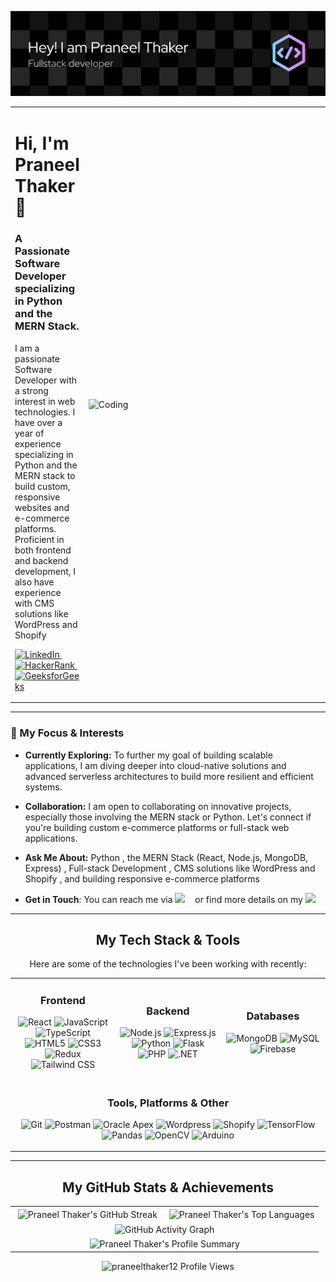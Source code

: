 <p align="center">
  <img src="./header.png" alt="Header Banner"/>
</p>

<div align="center">
  <table>
    <tr>
      <td>
        <h1 align="left">Hi, I'm Praneel Thaker 👋</h1>
        <h3 align="left">A Passionate Software Developer specializing in Python and the MERN Stack.</h3>
        <p align="left">
          I am a passionate Software Developer with a strong interest in web technologies. I have over a year of experience specializing in Python and the MERN stack to build custom, responsive websites and e-commerce platforms. Proficient in both frontend and backend development, I also have experience with CMS solutions like WordPress and Shopify
        </p>
        <p align="left">
          <a href="https://linkedin.com/in/praneelthaker12" target="_blank">
            <img src="https://img.shields.io/badge/LinkedIn-0077B5?style=for-the-badge&logo=linkedin&logoColor=white" alt="LinkedIn"/>
          </a>
          &nbsp;
          <a href="https://www.hackerrank.com/praneelthaker" target="_blank">
            <img src="https://img.shields.io/badge/-HackerRank-2EC866?style=for-the-badge&logo=HackerRank&logoColor=white" alt="HackerRank"/>
          </a>
          &nbsp;
          <a href="https://auth.geeksforgeeks.org/user/praneelmthaker" target="_blank">
            <img src="https://img.shields.io/badge/GeeksforGeeks-0F9D58?style=for-the-badge&logo=geeksforgeeks&logoColor=white" alt="GeeksforGeeks"/>
          </a>
        </p>
      </td>
      <td width="400">
        <img align="right" alt="Coding" width="400" src="https://imarticus.org/blog/wp-content/uploads/2021/12/djbwgfw.gif" />
      </td>
    </tr>
  </table>
</div>

---

### 🚀 My Focus & Interests

* **Currently Exploring:** To further my goal of building scalable applications, I am diving deeper into cloud-native solutions and advanced serverless architectures to build more resilient and efficient systems.
  
* **Collaboration:** I am open to collaborating on innovative projects, especially those involving the MERN stack or Python. Let's connect if you're building custom e-commerce platforms or full-stack web applications.
  
* **Ask Me About:** Python , the MERN Stack (React, Node.js, MongoDB, Express) , Full-stack Development , CMS solutions like WordPress and Shopify , and building responsive e-commerce platforms
  
* **Get in Touch**: You can reach me via       [<img src="https://img.shields.io/badge/Gmail-D14836?style=for-the-badge&logo=gmail&logoColor=white" />](mailto:praneelmthaker@gmail.com) &nbsp;&nbsp;  or find more details on my [<img src="https://img.shields.io/badge/My_Resume-0077B5?style=for-the-badge&logo=read-the-docs&logoColor=white" />](https://praneelthakerresume.tiiny.site/)

---

<h2 align="center">My Tech Stack & Tools</h2>

<p align="center">
  Here are some of the technologies I've been working with recently:
</p>

<table align="center" width="100%">
  <tr>
    <td align="center" width="33%">
      <h3 align="center">Frontend</h3>
      <p align="center">
        <img src="https://img.shields.io/badge/React-20232A?style=for-the-badge&logo=react&logoColor=61DAFB" alt="React"/>
        <img src="https://img.shields.io/badge/JavaScript-F7DF1E?style=for-the-badge&logo=javascript&logoColor=black" alt="JavaScript"/>
        <img src="https://img.shields.io/badge/TypeScript-007ACC?style=for-the-badge&logo=typescript&logoColor=white" alt="TypeScript"/>
        <img src="https://img.shields.io/badge/HTML5-E34F26?style=for-the-badge&logo=html5&logoColor=white" alt="HTML5"/>
        <img src="https://img.shields.io/badge/CSS3-1572B6?style=for-the-badge&logo=css3&logoColor=white" alt="CSS3"/>
        <img src="https://img.shields.io/badge/Redux-593D88?style=for-the-badge&logo=redux&logoColor=white" alt="Redux"/>
        <img src="https://img.shields.io/badge/Tailwind_CSS-38B2AC?style=for-the-badge&logo=tailwind-css&logoColor=white" alt="Tailwind CSS"/>
      </p>
    </td>
    <td align="center" width="33%">
      <h3 align="center">Backend</h3>
      <p align="center">
        <img src="https://img.shields.io/badge/Node.js-339933?style=for-the-badge&logo=nodedotjs&logoColor=white" alt="Node.js"/>
        <img src="https://img.shields.io/badge/Express.js-000000?style=for-the-badge&logo=express&logoColor=white" alt="Express.js"/>
        <img src="https://img.shields.io/badge/Python-3776AB?style=for-the-badge&logo=python&logoColor=white" alt="Python"/>
        <img src="https://img.shields.io/badge/Flask-000000?style=for-the-badge&logo=flask&logoColor=white" alt="Flask"/>
        <img src="https://img.shields.io/badge/PHP-777BB4?style=for-the-badge&logo=php&logoColor=white" alt="PHP"/>
        <img src="https://img.shields.io/badge/.NET-512BD4?style=for-the-badge&logo=dotnet&logoColor=white" alt=".NET"/>
      </p>
    </td>
    <td align="center" width="33%">
      <h3 align="center">Databases</h3>
      <p align="center">
        <img src="https://img.shields.io/badge/MongoDB-4EA94B?style=for-the-badge&logo=mongodb&logoColor=white" alt="MongoDB"/>
        <img src="https://img.shields.io/badge/MySQL-4479A1?style=for-the-badge&logo=mysql&logoColor=white" alt="MySQL"/>
        <img src="https://img.shields.io/badge/Firebase-FFCA28?style=for-the-badge&logo=firebase&logoColor=black" alt="Firebase"/>
      </p>
    </td>
  </tr>
  <tr>
    <td align="center" colspan="3">
      <h3 align="center">Tools, Platforms & Other</h3>
      <p align="center">
        <img src="https://img.shields.io/badge/Git-F05032?style=for-the-badge&logo=git&logoColor=white" alt="Git"/>
        <img src="https://img.shields.io/badge/Postman-FF6C37?style=for-the-badge&logo=postman&logoColor=white" alt="Postman"/>
        <img src="https://img.shields.io/badge/Oracle_Apex-F80000?style=for-the-badge&logo=oracle&logoColor=white" alt="Oracle Apex"/>
        <img src="https://img.shields.io/badge/Wordpress-21759B?style=for-the-badge&logo=wordpress&logoColor=white" alt="Wordpress"/>
        <img src="https://img.shields.io/badge/Shopify-7AB55C?style=for-the-badge&logo=shopify&logoColor=white" alt="Shopify"/>
        <img src="https://img.shields.io/badge/TensorFlow-FF6F00?style=for-the-badge&logo=tensorflow&logoColor=white" alt="TensorFlow"/>
        <img src="https://img.shields.io/badge/Pandas-150458?style=for-the-badge&logo=pandas&logoColor=white" alt="Pandas"/>
        <img src="https://img.shields.io/badge/OpenCV-5C3EE8?style=for-the-badge&logo=opencv&logoColor=white" alt="OpenCV"/>
        <img src="https://img.shields.io/badge/Arduino-00979D?style=for-the-badge&logo=arduino&logoColor=white" alt="Arduino"/>
      </p>
    </td>
  </tr>
</table>

---


<h2 align="center">My GitHub Stats & Achievements</h2>

<table align="center">
  <tr>
    <td align="center" width="50%">
      <img align="center" src="https://github-readme-streak-stats.herokuapp.com/?user=praneelthaker12&theme=highcontrast&hide_border=true" alt="Praneel Thaker's GitHub Streak" />
    </td>
    <td align="center" width="50%">
      <img align="center" src="https://github-readme-stats.vercel.app/api/top-langs?username=praneelthaker12&show_icons=true&locale=en&layout=compact&theme=highcontrast&hide_border=true" alt="Praneel Thaker's Top Languages" />
    </td>
  </tr>

  <tr>
    <td align="center" colspan="2">
      <img align="center" src="https://github-readme-activity-graph.vercel.app/graph?username=praneelthaker12&custom_title=Praneel's%20GitHub%20Activity%20Graph&hide_border=true&border_radius=15&bg_color=000000&color=B0B0B0&line=39FF14&point=39FF14&area_color=103E06&title_color=FFD700&area=true" alt="GitHub Activity Graph" />
    </td>
  </tr>
  
  <tr>
    <td align="center" colspan="2">
<img align="center" src="https://github-profile-summary-cards.vercel.app/api/cards/profile-details?username=praneelthaker12&theme=github_dark&hide_border=true" alt="Praneel Thaker's Profile Summary"/>
    </td>
  </tr>
</table>
<p align="center">
  <img src="https://komarev.com/ghpvc/?username=praneelthaker12&label=Profile%20views&color=0e75b6&style=flat-square" alt="praneelthaker12 Profile Views" />
</p>
